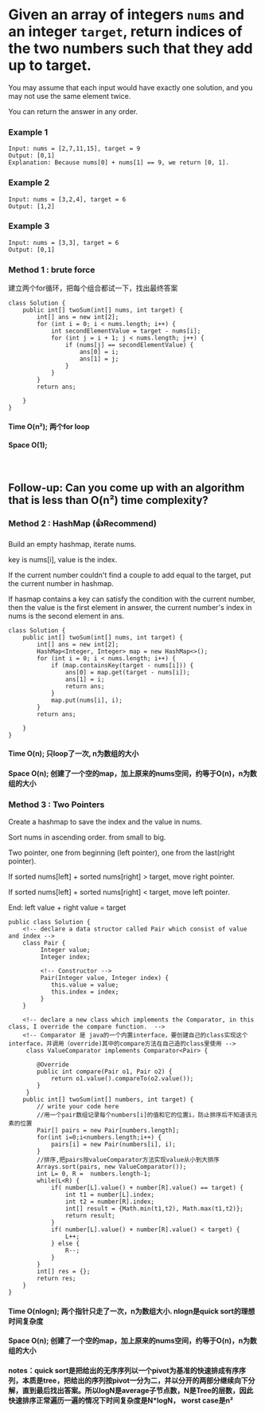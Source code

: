 # Given an array of integers ```nums``` and an integer ```target```, return indices of the two numbers such that they add up to target.

<p>You may assume that each input would have exactly one solution, and you may not use the same element twice.</p>

<p>You can return the answer in any order.</p>

### Example 1

```
Input: nums = [2,7,11,15], target = 9
Output: [0,1]
Explanation: Because nums[0] + nums[1] == 9, we return [0, 1].
```
### Example 2
```
Input: nums = [3,2,4], target = 6
Output: [1,2]
```
### Example 3
```
Input: nums = [3,3], target = 6
Output: [0,1]
```
### Method 1 : brute force
<p>建立两个for循环，把每个组合都试一下，找出最终答案</p>

```
class Solution {
    public int[] twoSum(int[] nums, int target) {
        int[] ans = new int[2];
        for (int i = 0; i < nums.length; i++) {
            int secondElementValue = target - nums[i];
            for (int j = i + 1; j < nums.length; j++) {
                if (nums[j] == secondElementValue) {
                    ans[0] = i;
                    ans[1] = j;
                }
            }
        }
        return ans;
        
    }
}

```
#### Time O(n²); 两个for loop
#### Space O(1); 

<br>

## Follow-up: Can you come up with an algorithm that is less than O(n²) time complexity?

### Method 2 : HashMap (:+1:Recommend)
<p>Build an empty hashmap, iterate nums.</p>
<p>key is nums[i], value is the index.</p>
<p>If the current number couldn't find a couple to add equal to the target, put the current number in hashmap.</p>
<p>If hasmap contains a key can satisfy the condition with the current number, then the value is the first element in answer, the current number's index in nums is the second element in ans. </p>

```
class Solution {
    public int[] twoSum(int[] nums, int target) {
        int[] ans = new int[2];
        HashMap<Integer, Integer> map = new HashMap<>();
        for (int i = 0; i < nums.length; i++) {
            if (map.containsKey(target - nums[i])) {
                ans[0] = map.get(target - nums[i]);
                ans[1] = i;
                return ans;
            }
            map.put(nums[i], i);
        }
        return ans;
        
    }
}

```
#### Time O(n); 只loop了一次, n为数组的大小
#### Space O(n); 创建了一个空的map，加上原来的nums空间，约等于O(n)，n为数组的大小

### Method 3 : Two Pointers
<p>Create a hashmap to save the index and the value in nums.</p>
<p>Sort nums in ascending order. from small to big.</p>
<p>Two pointer, one from beginning (left pointer), one from the last(right pointer).</p>
<p>If sorted nums[left] + sorted nums[right] > target, move right pointer.</p>
<p>If sorted nums[left] + sorted nums[right] < target, move left pointer.</p>
<p>End: left value + right value = target</p>

```
public class Solution {
    <!-- declare a data structor called Pair which consist of value and index -->
    class Pair {
         Integer value;
         Integer index;
         
         <!-- Constructor -->
         Pair(Integer value, Integer index) {
            this.value = value;
            this.index = index;
         }
    }

    <!-- declare a new class which implements the Comparator, in this class, I override the compare function.  -->
    <!-- Comparator 是 java的一个内置interface，要创建自己的class实现这个interface，并调用（override)其中的compare方法在自己造的class里使用 -->
     class ValueComparator implements Comparator<Pair> {    
    
        @Override    
        public int compare(Pair o1, Pair o2) {    
            return o1.value().compareTo(o2.value());      
        }
     }
    public int[] twoSum(int[] numbers, int target) {
        // write your code here
        //用一个pair数组记录每个numbers[i]的值和它的位置i，防止排序后不知道该元素的位置
        Pair[] pairs = new Pair[numbers.length];
        for(int i=0;i<numbers.length;i++) {
            pairs[i] = new Pair(numbers[i], i);
        }
        //排序,把pairs按valueComparator方法实现value从小到大排序
        Arrays.sort(pairs, new ValueComparator());
        int L= 0, R =  numbers.length-1;
        while(L<R) {
            if( number[L].value() + number[R].value() == target) {
                int t1 = number[L].index;
                int t2 = number[R].index;
                int[] result = {Math.min(t1,t2), Math.max(t1,t2)};
                return result;
            }
            if( number[L].value() + number[R].value() < target) {
                L++;
            } else {
                R--;
            }
        }
        int[] res = {};
        return res;
    }
}
```

#### Time O(nlogn); 两个指针只走了一次，n为数组大小. nlogn是quick sort的理想时间复杂度
#### Space O(n); 创建了一个空的map，加上原来的nums空间，约等于O(n)，n为数组的大小
#### notes：quick sort是把给出的无序序列以一个pivot为基准的快速排成有序序列，本质是tree，把给出的序列按pivot一分为二，并以分开的两部分继续向下分解，直到最后找出答案。所以logN是average子节点数，N是Tree的层数，因此快速排序正常遍历一遍的情况下时间复杂度是N*logN， worst case是n²
